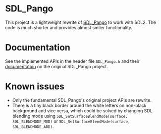 # SDL_Pango

This project is a lightweight rewrite of
[SDL_Pango](http://sdlpango.sourceforge.net/) to work with SDL2. The
code is much shorter and provides almost smiler functionality.

# Documentation

See the implemented APIs in the header file `SDL_Pango.h` and their
[documentation](http://sdlpango.sourceforge.net/_s_d_l___pango_8c.html) on the
original SDL_Pango project.

# Known issues

* Only the fundamental SDL_Pango's original project APIs are rewrite.
* There is a tiny black border around the white letters on non-black background
and vice versa, which could be solved by changing SDL blending mode using
`SDL_SetSurfaceBlendMode(surface, SDL_BLENDMODE_MOD)` or
`SDL_SetSurfaceBlendMode(surface, SDL_BLENDMODE_ADD)`.
